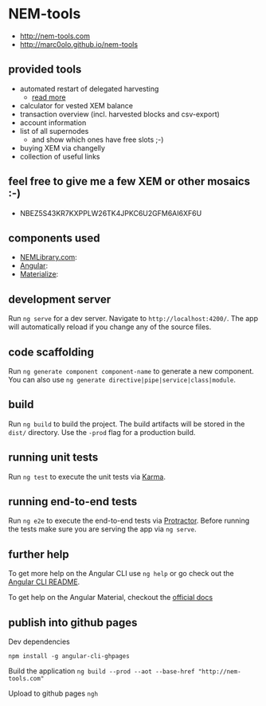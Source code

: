 # NEM-tools
- http://nem-tools.com
- http://marc0olo.github.io/nem-tools

## provided tools
- automated restart of delegated harvesting
  - [read more](https://steemit.com/nem/@marc0o/nem-tools-automated-restart-of-delegated-harvesting)
- calculator for vested XEM balance
- transaction overview (incl. harvested blocks and csv-export)
- account information
- list of all supernodes
  - and show which ones have free slots ;-)
- buying XEM via changelly
- collection of useful links

## feel free to give me a few XEM or other mosaics :-)
- NBEZ5S43KR7KXPPLW26TK4JPKC6U2GFM6AI6XF6U

## components used

- [NEMLibrary.com](https://nemlibrary.com):
- [Angular](https://angular.io/):
- [Materialize](http://materializecss.com/):

## development server

Run `ng serve` for a dev server. Navigate to `http://localhost:4200/`. The app will automatically reload if you change any of the source files.

## code scaffolding

Run `ng generate component component-name` to generate a new component. You can also use `ng generate directive|pipe|service|class|module`.

## build

Run `ng build` to build the project. The build artifacts will be stored in the `dist/` directory. Use the `-prod` flag for a production build.

## running unit tests

Run `ng test` to execute the unit tests via [Karma](https://karma-runner.github.io).

## running end-to-end tests

Run `ng e2e` to execute the end-to-end tests via [Protractor](http://www.protractortest.org/).
Before running the tests make sure you are serving the app via `ng serve`.

## further help

To get more help on the Angular CLI use `ng help` or go check out the [Angular CLI README](https://github.com/angular/angular-cli/blob/master/README.md).

To get help on the Angular Material, checkout the [official docs](https://material.angular.io)

## publish into github pages

Dev dependencies

`npm install -g angular-cli-ghpages`

Build the application
`ng build --prod --aot --base-href "http://nem-tools.com"`

Upload to github pages
`ngh`
